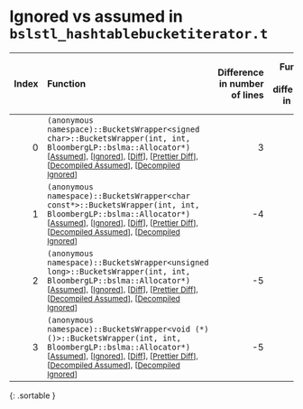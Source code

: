 # Ignored vs assumed in `bslstl_hashtablebucketiterator.t`

<script src="../sorttable.js"></script>

|   Index | Function                                                                                                                                                                                                                                                                                                                            |   Difference in number of lines |   Function size difference in bytes |   Number of lines in assumed build | Number of bytes in assumed build   |   Number of lines in ignored build | Number of bytes in ignored build   |
|--------:|:------------------------------------------------------------------------------------------------------------------------------------------------------------------------------------------------------------------------------------------------------------------------------------------------------------------------------------|--------------------------------:|------------------------------------:|-----------------------------------:|:-----------------------------------|-----------------------------------:|:-----------------------------------|
|       0 | `(anonymous namespace)::BucketsWrapper<signed char>::BucketsWrapper(int, int, BloombergLP::bslma::Allocator*)` <sup>\[[Assumed](0-assume)\], \[[Ignored](0-none)\], \[[Diff](0.diff.html)\], \[[Prettier Diff](0-diff.html)\], \[[Decompiled Assumed](0-assume-decompiled.txt)\], \[[Decompiled Ignored](0-none-decompiled.txt)\]   |                               3 |                                   0 |                                349 | 1,424                              |                                346 | 1,424                              |
|       1 | `(anonymous namespace)::BucketsWrapper<char const*>::BucketsWrapper(int, int, BloombergLP::bslma::Allocator*)` <sup>\[[Assumed](1-assume)\], \[[Ignored](1-none)\], \[[Diff](1.diff.html)\], \[[Prettier Diff](1-diff.html)\], \[[Decompiled Assumed](1-assume-decompiled.txt)\], \[[Decompiled Ignored](1-none-decompiled.txt)\]   |                              -4 |                                 -16 |                                354 | 1,456                              |                                358 | 1,472                              |
|       2 | `(anonymous namespace)::BucketsWrapper<unsigned long>::BucketsWrapper(int, int, BloombergLP::bslma::Allocator*)` <sup>\[[Assumed](2-assume)\], \[[Ignored](2-none)\], \[[Diff](2.diff.html)\], \[[Prettier Diff](2-diff.html)\], \[[Decompiled Assumed](2-assume-decompiled.txt)\], \[[Decompiled Ignored](2-none-decompiled.txt)\] |                              -5 |                                 -64 |                                341 | 1,408                              |                                346 | 1,472                              |
|       3 | `(anonymous namespace)::BucketsWrapper<void (*)()>::BucketsWrapper(int, int, BloombergLP::bslma::Allocator*)` <sup>\[[Assumed](3-assume)\], \[[Ignored](3-none)\], \[[Diff](3.diff.html)\], \[[Prettier Diff](3-diff.html)\], \[[Decompiled Assumed](3-assume-decompiled.txt)\], \[[Decompiled Ignored](3-none-decompiled.txt)\]    |                              -5 |                                 -64 |                                341 | 1,408                              |                                346 | 1,472                              |
{: .sortable }
